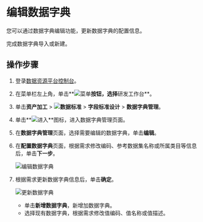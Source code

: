# 编辑数据字典

您可以通过数据字典编辑功能，更新数据字典的配置信息。

完成数据字典导入或新建。

## 操作步骤

1.  登录[数据资源平台控制台](https://dataq.console.aliyun.com)。

2.  在菜单栏左上角，单击**![菜单](https://static-aliyun-doc.oss-accelerate.aliyuncs.com/assets/img/zh-CN/6504337061/p188771.png)**按钮，选择**研发工作台**。

3.  单击**资产加工** \> **![数据标准](https://static-aliyun-doc.oss-accelerate.aliyuncs.com/assets/img/zh-CN/6358100161/p208862.png)** \> **字段标准设计** \> **数据字典管理**。

4.  单击**![进入](https://static-aliyun-doc.oss-accelerate.aliyuncs.com/assets/img/zh-CN/6504337061/p188815.png)**图标，进入数据字典管理页面。

5.  在**数据字典管理**页面，选择需要编辑的数据字典，单击**编辑**。

6.  在**配置数据字典**页面，根据需求修改编码、参考数据集名称或所属类目等信息后，单击**下一步**。

    ![编辑数据字典](https://static-aliyun-doc.oss-accelerate.aliyuncs.com/assets/img/zh-CN/9163440161/p212935.png)

7.  根据需求更新数据字典信息后，单击**确定**。

    ![更新数据字典](https://static-aliyun-doc.oss-accelerate.aliyuncs.com/assets/img/zh-CN/9163440161/p212938.png)

    -   单击**新增数据字典**，新增加数据字典。
    -   选择现有数据字典，根据需求修改值编码、值名称或值描述。

